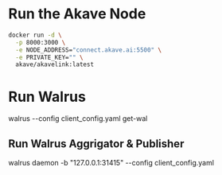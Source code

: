 # Run the Akave Node 
```bash
docker run -d \
  -p 8000:3000 \
  -e NODE_ADDRESS="connect.akave.ai:5500" \
  -e PRIVATE_KEY="" \
  akave/akavelink:latest
```

# Run Walrus
walrus --config client_config.yaml get-wal

## Run Walrus Aggrigator & Publisher
walrus daemon -b "127.0.0.1:31415" --config client_config.yaml 